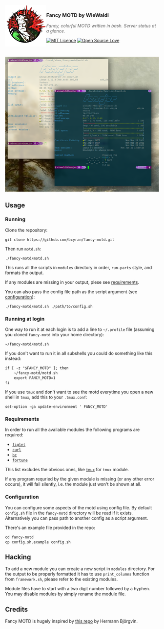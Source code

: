 <img src="https://raw.githubusercontent.com/WieWaldi/fancy-motd/master/img/RZ-Amper_Logo_135x135.png" align="left" width="135px" height="135px" />

### Fancy MOTD by WieWaldi
> *Fancy, colorful MOTD written in bash. Server status at a glance.*

[![MIT Licence](https://badges.frapsoft.com/os/mit/mit.svg?v=103)](https://opensource.org/licenses/mit-license.php)
[![Open Source Love](https://badges.frapsoft.com/os/v1/open-source.svg?v=103)](https://opensource.org)

<br />

![MOTD screenshot](https://raw.githubusercontent.com/WieWaldi/fancy-motd/master/img/screenshot_1.png)

## Usage

### Running
Clone the repository:
```shell
git clone https://github.com/bcyran/fancy-motd.git
```

Then run `motd.sh`:
```shell
./fancy-motd/motd.sh
```

This runs all the scripts in `modules` directory in order, `run-parts` style, and formats the output.

If any modules are missing in your output, plese see [requirements](#requirements).

You can also pass the config file path as the script argument (see [configuration](#configuration)):
```shell
./fancy-motd/motd.sh ./path/to/config.sh
```

### Running at login
One way to run it at each login is to add a line to `~/.profile` file (assuming you cloned `fancy-motd` into your home directory):
```shell
~/fancy-motd/motd.sh
```

If you don't want to run it in all subshells you could do something like this instead:
```shell
if [ -z "$FANCY_MOTD" ]; then
    ~/fancy-motd/motd.sh
    export FANCY_MOTD=1
fi
```

If you use `tmux` and don't want to see the motd everytime you open a new shell in `tmux`, add this to your `.tmux.conf`:
```
set-option -ga update-environment ' FANCY_MOTD'
```

### Requirements
In order to run all the available modules the following programs are required:

* [`figlet`](http://www.figlet.org/)
* [`curl`](https://curl.se/)
* [`bc`](https://www.gnu.org/software/bc/)
* [`fortune`](https://software.clapper.org/fortune/)

This list excludes the obvious ones, like [`tmux`](https://github.com/tmux/tmux) for `tmux` module.

If any program requried by the given module is missing (or any other error occurs), it will fail silently, i.e. the module just won't be shown at all.


### Configuration
You can configure some aspects of the motd using config file.
By default `config.sh` file in the `fancy-motd` directory will be read if it exists.
Alternatively you can pass path to another config as a script argument.

There's an example file provided in the repo:
```shell
cd fancy-motd
cp config.sh.example config.sh
```

## Hacking
To add a new module you can create a new script in `modules` directory.
For the output to be properly formatted it has to use `print_columns` function from `framework.sh`, please refer to the existing modules.

Module files have to start with a two digit number followed by a hyphen. You may disable modules by simply rename the module file.

## Credits
Fancy MOTD is hugely inspired by [this repo](https://github.com/HermannBjorgvin/MOTD) by Hermann Björgvin.
